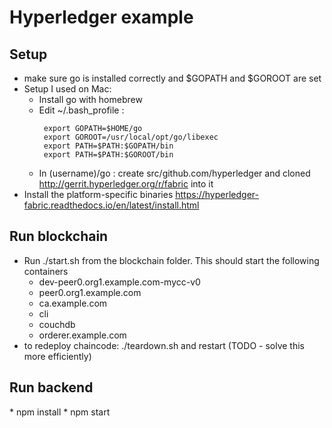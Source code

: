 # Hyperledger example

<h2>Setup</h2>

- make sure go is installed correctly and $GOPATH and $GOROOT are set
- Setup I used on Mac:
    * Install go with homebrew
    * Edit ~/.bash_profile :
        ``` 
         export GOPATH=$HOME/go
         export GOROOT=/usr/local/opt/go/libexec
         export PATH=$PATH:$GOPATH/bin
         export PATH=$PATH:$GOROOT/bin   
    * In (username)/go : create src/github.com/hyperledger and cloned http://gerrit.hyperledger.org/r/fabric into it 
- Install the platform-specific binaries https://hyperledger-fabric.readthedocs.io/en/latest/install.html 

<h2>Run blockchain</h2>

- Run ./start.sh from the blockchain folder. This should start the following containers
    * dev-peer0.org1.example.com-mycc-v0
    * peer0.org1.example.com
    * ca.example.com
    * cli
    * couchdb
    * orderer.example.com
- to redeploy chaincode: ./teardown.sh and restart (TODO - solve this more efficiently)

<h2>Run backend</h2>
* npm install
* npm start


